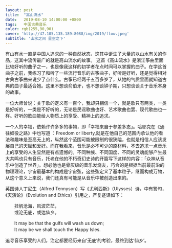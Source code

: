 ```yaml
---
layout: post
title:  "高山流水"
date:   2019-08-10 14:00:00 +0800
tags:   中国古典音乐
color: rgb(255,90,90)
cover: 'http://47.105.135.189:8088/img/2019/flow.jpeg'
subtitle: '山水之间 星空之下'
---
```


 
 有山有水一直是中国人追求的一种自然状态，这其中诞生了大量的以山水有关的作品，这其中流传最广的就是高山流水的故事。
  这首《高山流水》是浙江筝曲里面比较好听的曲子之一，也是像我这样的初学者花点时间可以掌握的曲子。在学这首曲子之前，我练习了和听了一些流行音乐的古筝曲子，好听是好听，还是觉得相对古典古筝曲来说少了点什么。古筝已经两千五百多岁了，从她的气质里面就知道古典的曲子最适合她。这里不想谈俞伯牙，也不想谈钟子期，只想谈谈关于音乐本身的故事。

  一位大师曾说：关于歌的定义有一百个，我却只相信一个，就是歌只有两类，一类是好听的，一类是不好听的，无论是民谣歌曲也好、艺术歌曲也罢、现代歌曲也一样。好听的歌曲能给人物质上的享受、精神上的追求。  
  
一个人的幸福，依赖许许多多的事物，即「幸福来自于参差多态」。哈耶克在《通往奴役之路》中也写道 ：Freedom or liberty,就是在他自己的范围内承认他的看法和趣味是至高无上的，纵然这个范围可能被限制的很狭隘，也就是相信人应该发展自己的天赋和爱好。而在我看来，音乐是必不可少的原材料，不去追求一点音乐上的享受的人生显然是有点遗憾的。不同种族、不同国度、不同的灵魂能够产生最大共鸣也只有音乐，托老在他的不朽奇幻史诗的开篇写下这样的内容：「众神从音乐中创造了世界」。想必他也是骨灰级的音乐发烧友，巧合的是根据当前最前沿的物理理论，宇宙最基本的构成是宇宙弦，这些弦定义了基本粒子，继而构成万物，从这个意义上来说，我们还真有可能是从音乐中被创造出来的。
  
  英国诗人丁尼生（Alfred Tennyson）写《尤利西斯》（Ulysses）诗，中有警句，《天演论》（Evolution and Ethics）引用之，严复迻译如下：  

　　挂帆沧海，风波茫茫，  
　　或沦无底，或达仙乡。  

　　It may be that the gulfs will wash us down;  
　　It may be we shall touch the Happy Isles.  
  
  追寻音乐享受的人们，注定都要经历来自‘无底’的考验，最终到达‘仙乡’。  
